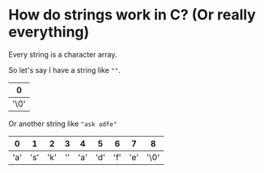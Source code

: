 # How do strings work in C? (Or really everything)

Every string is a character array.

So let's say I have a string like ```""```.

|0|
|:---:|
|'\0'|

Or another string like ```"ask adfe"```

|0|1|2|3|4|5|6|7|8|
|:-:|:-:|:-:|:-:|:-:|:-:|:-:|:-:|:-:|
|'a'|'s'|'k'|'\'|'a'|'d'|'f'|'e'|'\0'|
